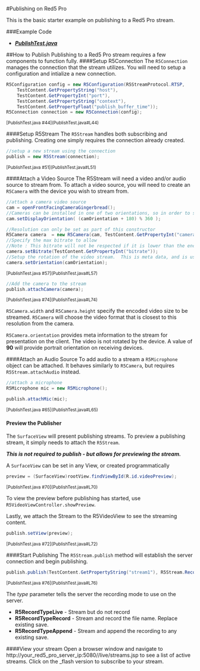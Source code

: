 #Publishing on Red5 Pro

This is the basic starter example on publishing to a Red5 Pro stream. 

###Example Code
- ***[PublishTest.java](PublishTest.java)***


##How to Publish
Publishing to a Red5 Pro stream requires a few components to function fully.
####Setup R5Connection
The `R5Connection` manages the connection that the stream utilizes.  You will need to setup a configuration and intialize a new connection.

```Java
R5Configuration config = new R5Configuration(R5StreamProtocol.RTSP,
	TestContent.GetPropertyString("host"),
	TestContent.GetPropertyInt("port"),
	TestContent.GetPropertyString("context"),
	TestContent.GetPropertyFloat("publish_buffer_time"));
R5Connection connection = new R5Connection(config);
```
<sup>
[PublishTest.java #44](PublishTest.java#L44)
</sup>

####Setup R5Stream
The `R5Stream` handles both subscribing and publishing.  Creating one simply requires the connection already created.

```Java
//setup a new stream using the connection
publish = new R5Stream(connection);
```
<sup>
[PublishTest.java #51](PublishTest.java#L51)
</sup>

####Attach a Video Source
The R5Stream will need a video and/or audio source to stream from.  To attach a video source, you will need to create an `R5Camera` with the device you wish to stream from.

```Java
//attach a camera video source
cam = openFrontFacingCameraGingerbread();
//Cameras can be installed in one of two orientations, so in order to support all devices, the orientation needs to be relative to the initial orientation of the camera.
cam.setDisplayOrientation( (camOrientation + 180) % 360 );

//Resolution can only be set as part of this constructor
R5Camera camera  = new R5Camera(cam, TestContent.GetPropertyInt("camera_width"), TestContent.GetPropertyInt("camera_height"));
//Specify the max bitrate to allow
//Note : This bitrate will not be respected if it is lower than the encoder can go!
camera.setBitrate(TestContent.GetPropertyInt("bitrate"));
//Setup the rotation of the video stream.  This is meta data, and is used by the client to rotate the video.  No rotation is done on the publisher.
camera.setOrientation(camOrientation);
```
<sup>
[PublishTest.java #57](PublishTest.java#L57)
</sup>

```Java
//Add the camera to the stream
publish.attachCamera(camera);
```
<sup>
[PublishTest.java #74](PublishTest.java#L74)
</sup>

`R5Camera.width` and `R5Camera.height` specify the encoded video size to be streamed.  `R5Camera` will choose the video format that is closest to this resolution from the camera.

`R5Camera.orientation` provides meta information to the stream for presentation on the client.  The video is not rotated by the device.  A value of **90** will provide portrait orientation on receiving devices.

####Attach an Audio Source
To add audio to a stream a `R5Microphone` object can be attached.  It behaves similarly to `R5Camera`, but requires `R5Stream.attachAudio` instead.

```Java
//attach a microphone
R5Microphone mic = new R5Microphone();

publish.attachMic(mic);
```
<sup>
[PublishTest.java #65](PublishTest.java#L65)
</sup>

#### Preview the Publisher
The `SurfaceView` will present publishing streams.  To preview a publishing stream, it simply needs to attach the `R5Stream`.  

***This is not required to publish - but allows for previewing the stream.***

A `SurfaceView` can be set in any View, or created programmatically

```Java
preview = (SurfaceView)rootView.findViewById(R.id.videoPreview);
```
<sup>
[PublishTest.java #70](PublishTest.java#L70)
</sup>

To view the preview before publishing has started, use `R5VideoViewController.showPreview`.

Lastly, we attach the Stream to the R5VideoView to see the streaming content.

```Java
publish.setView(preview);
```
<sup>
[PublishTest.java #72](PublishTest.java#L72)
</sup>

####Start Publishing
The `R5Stream.publish` method will establish the server connection and begin publishing.  

```Java
publish.publish(TestContent.GetPropertyString("stream1"), R5Stream.RecordType.Live);
```
<sup>
[PublishTest.java #76](PublishTest.java#L76)
</sup>

The *type* parameter tells the server the recording mode to use on the server.

- **R5RecordTypeLive** - Stream but do not record
- **R5RecordTypeRecord** - Stream and record the file name.  Replace existing save.
- **R5RecordTypeAppend** - Stream and append the recording to any existing save.

####View your stream
Open a browser window and navigate to http://your_red5_pro_server_ip:5080//live/streams.jsp to see a list of active streams. Click on the _flash version to subscribe to your stream.